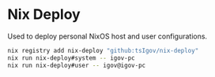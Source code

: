 # Nix Deploy

Used to deploy personal NixOS host and user configurations.

```bash
nix registry add nix-deploy "github:tsIgov/nix-deploy"
nix run nix-deploy#system -- igov-pc
nix run nix-deploy#user -- igov@igov-pc
```